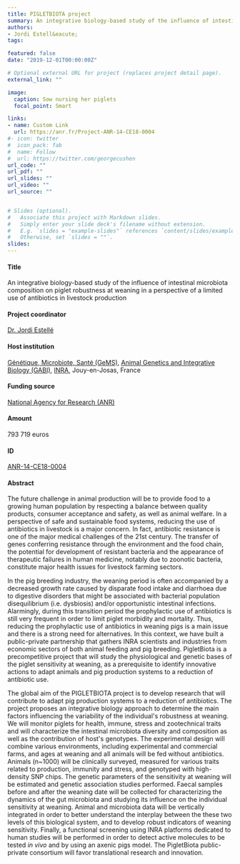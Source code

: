 ```yaml
---
title: PIGLETBIOTA project
summary: An integrative biology-based study of the influence of intestinal microbiota composition on piglet robustness at weaning in a perspective of a limited use of antibiotics in livestock production.
authors:
- Jordi Estell&eacute;
tags:

featured: false
date: "2019-12-01T00:00:00Z"

# Optional external URL for project (replaces project detail page).
external_link: ""

image:
  caption: Sow nursing her piglets
  focal_point: Smart

links:
- name: Custom Link
  url: https://anr.fr/Project-ANR-14-CE18-0004
#- icon: twitter
#  icon_pack: fab
#  name: Follow
#  url: https://twitter.com/georgecushen
url_code: ""
url_pdf: ""
url_slides: ""
url_video: ""
url_source: ""


# Slides (optional).
#   Associate this project with Markdown slides.
#   Simply enter your slide deck's filename without extension.
#   E.g. `slides = "example-slides"` references `content/slides/example-slides.md`.
#   Otherwise, set `slides = ""`.
slides: 
---
```


  <h4 id=Title">Title</h4> An integrative biology-based study of the influence of intestinal microbiota composition on piglet robustness at weaning in a perspective of a limited use of antibiotics in livestock production

  <h4 id=Project coordinator">Project coordinator</h4> <a href="https://orcid.org/0000-0002-6241-1732" target="_blank">Dr. Jordi Estell&eacute;</a>

  <h4 id=Host institution">Host institution</h4> <a href="https://www6.jouy.inra.fr/gabi_eng/Our-Research/Teams-and-projects/GIS" target="_blank">G&eacute;n&eacute;tique, Microbiote, Sant&eacute; (GeMS)</a>, <a href="https://www6.jouy.inra.fr/gabi_eng/" target="_blank">Animal Genetics and Integrative Biology (GABI)</a>, <a href="http://www.inra.fr/en" target="_blank">INRA</a>, Jouy-en-Josas, France
  
  <h4 id=Funding source">Funding source</h4> <a href="https://anr.fr/en/" target="_blank">National Agency for Research (ANR)</a>
  
  <h4 id=Amount">Amount</h4> 793 719 euros 

  <h4 id=ID">ID</h4> <a href="https://anr.fr/Project-ANR-14-CE18-0004" target="_blank">ANR-14-CE18-0004</a>

  <h4 id=Abstract">Abstract</h4> The future challenge in animal production will be to provide food to a growing human population by respecting a balance between quality products, consumer acceptance and safety, as well as animal welfare. In a perspective of safe and sustainable food systems, reducing the use of antibiotics in livestock is a major concern. In fact, antibiotic resistance is one of the major medical challenges of the 21st century. The transfer of genes conferring resistance through the environment and the food chain, the potential for development of resistant bacteria and the appearance of therapeutic failures in human medicine, notably due to zoonotic bacteria, constitute major health issues for livestock farming sectors.

In the pig breeding industry, the weaning period is often accompanied by a decreased growth rate caused by disparate food intake and diarrhoea due to digestive disorders that might be associated with bacterial population disequilibrium (i.e. dysbiosis) and/or opportunistic intestinal infections. Alarmingly, during this transition period the prophylactic use of antibiotics is still very frequent in order to limit piglet morbidity and mortality. Thus, reducing the prophylactic use of antibiotics in weaning pigs is a main issue and there is a strong need for alternatives.
In this context, we have built a public-private partnership that gathers INRA scientists and industries from economic sectors of both animal feeding and pig breeding. PigletBiota is a precompetitive project that will study the physiological and genetic bases of the piglet sensitivity at weaning, as a prerequisite to identify innovative actions to adapt animals and pig production systems to a reduction of antibiotic use.

The global aim of the PIGLETBIOTA project is to develop research that will contribute to adapt pig production systems to a reduction of antibiotics. The project proposes an integrative biology approach to determine the main factors influencing the variability of the individual's robustness at weaning. We will monitor piglets for health, immune, stress and zootechnical traits and will characterize the intestinal microbiota diversity and composition as well as the contribution of host's genotypes. The experimental design will combine various environments, including experimental and commercial farms, and ages at weaning and all animals will be fed without antibiotics. Animals (n~1000) will be clinically surveyed, measured for various traits related to production, immunity and stress, and genotyped with high-density SNP chips. The genetic parameters of the sensitivity at weaning will be estimated and genetic association studies performed. Faecal samples before and after the weaning date will be collected for characterizing the dynamics of the gut microbiota and studying its influence on the individual sensitivity at weaning. Animal and microbiota data will be vertically integrated in order to better understand the interplay between the these two levels of this biological system, and to develop robust indicators of weaning sensitivity. Finally, a functional screening using INRA platforms dedicated to human studies will be performed in order to detect active molecules to be tested <i>in vivo</i> and by using an axenic pigs model. The PigletBiota public-private consortium will favor translational research and innovation. 
